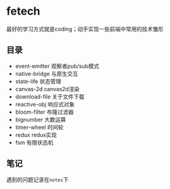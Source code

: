# fetech

最好的学习方式就是coding；动手实现一些前端中常用的技术雏形

## 目录

* event-emitter 观察者pub/sub模式
* native-bridge 与原生交互
* state-life 状态管理
* canvas-2d canvas2d渲染
* download-file 关于文件下载
* reactive-obj 响应式对象
* bloom-filter 布隆过滤器
* bignumber 大数运算
* timer-wheel 时间轮
* redux redux实现
* fsm 有限状态机

## 笔记

遇到的问题记录在`notes`下